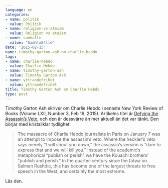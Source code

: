 ```yaml
---
language: en
categories:
- name: politik
  value: Politik
- name: religion-vs-ateism
  value: Religion vs ateism
- name: samhalle
  value: "Samh\xE4lle"
date: '2015-02-15'
name: timothy-garton-ash-om-charlie-hebdo
tags:
- name: charlie-hebdo
  value: Charlie Hebdo
- name: timothy-garton-ash
  value: Timothy Garton Ash
- name: yttrandefrihet
  value: yttrandefrihet
title: Timothy Garton Ash om Charlie Hebdo
type: post
---
```

Timothy Garton Ash skriver om Charlie Hebdo i senaste New York Review of Books (Volume LXII, Number 3, Feb 19, 2015). Artikelns titel är [Defying the Assassin’s Veto](http://www.nybooks.com/articles/archives/2015/feb/19/defying-assassins-veto/), och den är dessvärre än mer aktuell än det var tänkt. Den börjar med kristallklar tydlighet:

> The massacre of Charlie Hebdo journalists in Paris on January 7 was an attempt to impose the assassin’s veto. Where the heckler’s veto says merely “I will shout you down,” the assassin’s version is “dare to express that and we will kill you.” Instead of the academic’s metaphorical “publish or perish” we have the Kouachi brothers’ “publish and perish.” In the quarter-century since the fatwa on Salman Rushdie, this has become one of the largest threats to free speech in the West, and certainly the most extreme.

Läs den.

